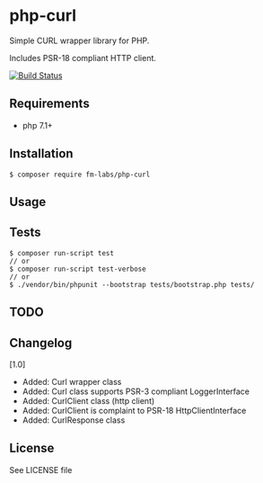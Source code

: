 # php-curl

Simple CURL wrapper library for PHP.

Includes PSR-18 compliant HTTP client.

[![Build Status](https://travis-ci.org/fm-labs/php-curl.svg?branch=main)](https://travis-ci.org/fm-labs/php-uri)

## Requirements

- php 7.1+

## Installation

```console
$ composer require fm-labs/php-curl
```

## Usage

## Tests
```console
$ composer run-script test
// or
$ composer run-script test-verbose
// or
$ ./vendor/bin/phpunit --bootstrap tests/bootstrap.php tests/
```

## TODO


## Changelog
[1.0]
- Added: Curl wrapper class
- Added: Curl class supports PSR-3 compliant LoggerInterface 
- Added: CurlClient class (http client)
- Added: CurlClient is complaint to PSR-18 HttpClientInterface
- Added: CurlResponse class

## License

See LICENSE file




